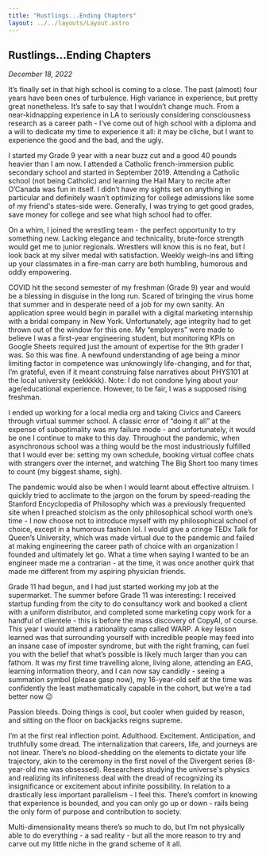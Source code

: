 ```yaml
---
title: "Rustlings...Ending Chapters"
layout: ../../layouts/Layout.astro
---
```


<h2>Rustlings...Ending Chapters</h2>
<p><i>December 18, 2022</i></p>

It’s finally set in that high school is coming to a close. The past (almost) four years have been ones of turbulence. High variance in experience, but pretty great nonetheless. It’s safe to say that I wouldn’t change much. From a near-kidnapping experience in LA to seriously considering consciousness research as a career path - I’ve come out of high school with a diploma and a will to dedicate my time to experience it all: it may be cliche, but I want to experience the good and the bad, and the ugly. 

I started my Grade 9 year with a near buzz cut and a good 40 pounds heavier than I am now. I attended a Catholic french-immersion public secondary school and started in September 2019. Attending a Catholic school (not being Catholic)  and learning the Hail Mary to recite after O’Canada was fun in itself.  I didn’t have my sights set on anything in particular and definitely wasn’t optimizing for college admissions like some of my friend's states-side were. Generally, I was trying to get good grades, save money for college and see what high school had to offer. 

On a whim, I joined the wrestling team - the perfect opportunity to try something new. Lacking elegance and technicality, brute-force strength would get me to junior regionals. Wrestlers will know this is no feat, but I look back at my silver medal with satisfaction. Weekly weigh-ins and lifting up your classmates in a fire-man carry are both humbling, humorous and oddly empowering.

COVID hit the second semester of my freshman (Grade 9) year and would be a blessing in disguise in the long run. Scared of bringing the virus home that summer and in desperate need of a job for my own sanity. An application spree would begin in parallel with a digital marketing internship with a bridal company in New York. Unfortunately, age integrity had to get thrown out of the window for this one. My “employers” were made to believe I was a first-year engineering student, but monitoring KPIs on Google Sheets required just the amount of expertise for the 9th grader I was. So this was fine. A newfound understanding of age being a minor limiting factor in competence was unknowingly life-changing, and for that, I’m grateful, even if it meant construing false narratives about PHYS101 at the local university (eekkkkk). Note: I do not condone lying about your age/educational experience. However, to be fair, I was a supposed rising freshman. 

I ended up working for a local media org and taking Civics and Careers through virtual summer school. A classic error of “doing it all” at the expense of suboptimality was my failure mode - and unfortunately, it would be one I continue to make to this day. Throughout the pandemic, when asynchronous school was a thing would be the most industriously fulfilled that I would ever be: setting my own schedule, booking virtual coffee chats with strangers over the internet, and watching The Big Short too many times to count (my biggest shame, sigh). 

The pandemic would also be when I would learnt about effective altruism. I quickly tried to acclimate to the jargon on the forum by speed-reading the Stanford Encyclopedia of Philosophy which was a previously frequented site when I preached stoicism as the only philosophical school worth one’s time - I now choose not to introduce myself with my philosophical school of choice, except in a humorous fashion lol. I would give a cringe TEDx Talk for Queen’s University, which was made virtual due to the pandemic and failed at making engineering the career path of choice with an organization I founded and ultimately let go. What a time when saying I wanted to be an engineer made me a contrarian - at the time, it was once another quirk that made me different from my aspiring physician friends. 

Grade 11 had begun, and I had just started working my job at the supermarket. The summer before Grade 11 was interesting: I received startup funding from the city to do consultancy work and booked a client with a uniform distributor, and completed some marketing copy work for a handful of clientele - this is before the mass discovery of CopyAI, of course. This year I would attend a rationality camp called WARP. A key lesson learned was that surrounding yourself with incredible people may feed into an insane case of imposter syndrome, but with the right framing, can fuel you with the belief that what’s possible is likely much larger than you can fathom. It was my first time travelling alone, living alone, attending an EAG, learning information theory, and I can now say candidly - seeing a summation symbol (please gasp now), my 16-year-old self at the time was confidently the least mathematically capable in the cohort, but we’re a tad better now 😉

Passion bleeds. Doing things is cool, but cooler when guided by reason, and sitting on the floor on backjacks reigns supreme. 

I’m at the first real inflection point. Adulthood. Excitement. Anticipation, and truthfully some dread. The internalization that careers, life, and journeys are not linear. There’s no blood-shedding on the elements to dictate your life trajectory, akin to the ceremony in the first novel of the Divergent series (8-year-old me was obsessed). Researchers studying the universe's physics and realizing its infiniteness deal with the dread of recognizing its insignificance or excitement about infinite possibility. In relation to a drastically less important parallelism - I feel this. There’s comfort in knowing that experience is bounded, and you can only go up or down - rails being the only form of purpose and contribution to society. 

Multi-dimensionality means there’s so much to do, but I’m not physically able to do everything - a sad reality - but all the more reason to try and carve out my little niche in the grand scheme of it all. 
